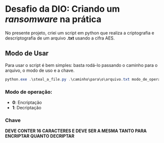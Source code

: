 # Desafio da DIO: Criando um *ransomware* na prática

No presente projeto, criei um script em python que realiza a criptografia e descriptografia de um arquivo **.txt** usando a cifra AES.

## Modo de Usar

Para usar o script é bem simples: basta rodá-lo passando o caminho para o arquivo, o modo de uso e a chave.

```powershell
python.exe .\steal_a_file.py .\caminho\para\o\arquivo.txt modo_de_operacao chave
```

### Modo de operação:
- **0**: Encriptação
- **1**: Decriptação

### Chave
**DEVE CONTER 16 CARACTERES E DEVE SER A MESMA TANTO PARA ENCRIPTAR QUANTO DECRIPTAR**
